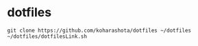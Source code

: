 # dotfiles

```shell
git clone https://github.com/koharashota/dotfiles ~/dotfiles
~/dotfiles/dotfilesLink.sh
```

